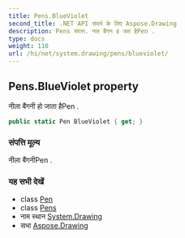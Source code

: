 ```yaml
---
title: Pens.BlueViolet
second_title: .NET API संदर्भ के लिए Aspose.Drawing
description: Pens संपत्त. नल बैंगन ह जत हैPen .
type: docs
weight: 110
url: /hi/net/system.drawing/pens/blueviolet/
---
```

## Pens.BlueViolet property

नीला बैंगनी हो जाता हैPen .

```csharp
public static Pen BlueViolet { get; }
```

### संपत्ति मूल्य

नीला बैंगनीPen .

### यह सभी देखें

* class [Pen](../../pen/)
* class [Pens](../)
* नाम स्थान [System.Drawing](../../pens/)
* सभा [Aspose.Drawing](../../../)


